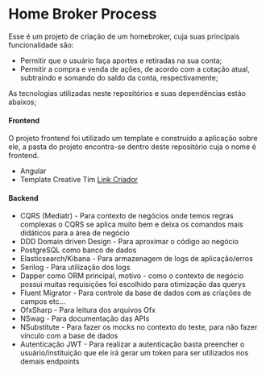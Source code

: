 # Home Broker Process

Esse é um projeto de criação de um homebroker, cuja suas principais funcionalidade são:
- Permitir que o usuário faça aportes e retiradas na sua conta;
- Permitir a compra e venda de ações, de acordo com a cotação atual, subtraindo e somando do saldo da conta, respectivamente;
 
As tecnologias utilizadas neste repositórios e suas dependências estão abaixos;
#### Frontend
O projeto frontend foi utilizado um template e construído a aplicação sobre ele, a pasta do projeto encontra-se dentro deste repositório cuja o nome é frontend.
- Angular
- Template Creative Tim [Link Criador](https://www.creative-tim.com/)

#### Backend
- CQRS (Mediatr) - Para contexto de negócios onde temos regras complexas o CQRS se aplica muito bem e deixa os comandos mais didáticos para a área de negócio
- DDD Domain driven Design - Para aproximar o código ao negócio
- PostgreSQL como banco de dados
- Elasticsearch/Kibana - Para armazenagem de logs de aplicação/erros
- Serilog - Para utilização dos logs
- Dapper como ORM principal, motivo - como o contexto de negócio possui muitas requisições foi escolhido para otimização das querys
- Fluent Migrator - Para controle da base de dados com as criações de campos etc...
- OfxSharp - Para leitura dos arquivos Ofx
- NSwag - Para documentação das APIs
- NSubstitute - Para fazer os mocks no contexto do teste, para não fazer vínculo com a base de dados
- Autenticação JWT - Para realizar a autenticação basta preencher o usuário/instituição que ele irá gerar um token para ser utilizados nos demais endpoints